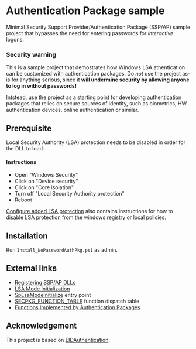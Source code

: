 # Authentication Package sample
Minimal Security Support Provider/Authentication Package (SSP/AP) sample project that bypasses the need for entering passwords for _interactive_ logons.

### Security warning
This is a sample project that demostrates how Windows LSA athentication can be customized with authentication packages. Do _not_ use the project as-is for anything serious, since it **will undermine security by allowing anyone to log in without passwords!**

Intstead, use the project as a starting point for developing authentication packages that relies on secure sources of identity, such as biometrics, HW authentication devices, online authentication or similar.

## Prerequisite
Local Security Authority (LSA) protection needs to be disabled in order for the DLL to load.

#### Instructions
* Open "Windows Security"
* Click on "Device security"
* Click on "Core isolation"
* Turn off "Local Security Authority protection"
* Reboot

[Configure added LSA protection](https://learn.microsoft.com/en-us/windows-server/security/credentials-protection-and-management/configuring-additional-lsa-protection) also contains instructions for how to disable LSA protection from the windows registry or local policies.


## Installation
Run `Install_NoPasswordAuthPkg.ps1` as admin.

## External links
* [Registering SSP/AP DLLs](https://learn.microsoft.com/en-us/windows/win32/secauthn/registering-ssp-ap-dlls) 
* [LSA Mode Initialization](https://learn.microsoft.com/en-us/windows/win32/secauthn/lsa-mode-initialization)
* [SpLsaModeInitialize](https://learn.microsoft.com/en-us/windows/win32/api/ntsecpkg/nc-ntsecpkg-splsamodeinitializefn) entry point
* [SECPKG_FUNCTION_TABLE](https://learn.microsoft.com/en-us/windows/win32/api/ntsecpkg/ns-ntsecpkg-secpkg_function_table) function dispatch table
* [Functions Implemented by Authentication Packages](https://learn.microsoft.com/en-us/windows/win32/secauthn/authentication-functions#functions-implemented-by-authentication-packages)

## Acknowledgement
This project is based on [EIDAuthentication](https://github.com/chantzish/EIDAuthentication).
